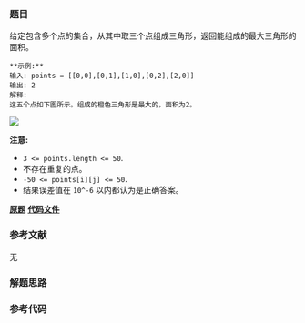 ### 题目
给定包含多个点的集合，从其中取三个点组成三角形，返回能组成的最大三角形的面积。

    
    
    **示例:**
    输入: points = [[0,0],[0,1],[1,0],[0,2],[2,0]]
    输出: 2
    解释: 
    这五个点如下图所示。组成的橙色三角形是最大的，面积为2。
    

![](https://s3-lc-upload.s3.amazonaws.com/uploads/2018/04/04/1027.png)

**注意:**

  * `3 <= points.length <= 50`.
  * 不存在重复的点。
  *  `-50 <= points[i][j] <= 50`.
  * 结果误差值在 `10^-6` 以内都认为是正确答案。

 **[原题](https://leetcode-cn.com/problems/largest-triangle-area/)**    **[代码文件]()**


### 参考文献
无

### 解题思路




### 参考代码

```go


```




